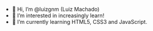 - 👋 Hi, I’m @luizgnm (Luiz Machado)
- 👀 I’m interested in increasingly learn!
- 🌱 I’m currently learning HTML5, CSS3 and JavaScript.

<!---
luizgnm/luizgnm is a ✨ special ✨ repository because its `README.md` (this file) appears on your GitHub profile.
You can click the Preview link to take a look at your changes.
--->

